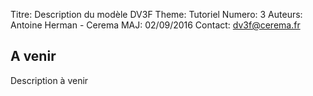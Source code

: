 Titre: Description du modèle DV3F
Theme: Tutoriel
Numero: 3
Auteurs: Antoine Herman - Cerema
MAJ: 02/09/2016
Contact: dv3f@cerema.fr


## A venir

Description à venir
